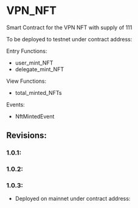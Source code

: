 # VPN_NFT
Smart Contract for the VPN NFT with supply of 111

To be deployed to testnet under contract address: 

Entry Functions:
- user_mint_NFT
- delegate_mint_NFT

View Functions:
- total_minted_NFTs

Events:
- NftMintedEvent

## Revisions:
### 1.0.1:
### 1.0.2:
### 1.0.3:
- Deployed on mainnet under contract address: 